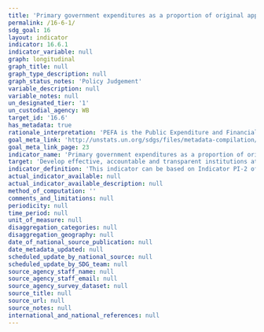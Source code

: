 ```yaml
---
title: 'Primary government expenditures as a proportion of original approved budget, by sector (or by budget codes or similar)'
permalink: /16-6-1/
sdg_goal: 16
layout: indicator
indicator: 16.6.1
indicator_variable: null
graph: longitudinal
graph_title: null
graph_type_description: null
graph_status_notes: 'Policy Judgement'
variable_description: null
variable_notes: null
un_designated_tier: '1'
un_custodial_agency: WB
target_id: '16.6'
has_metadata: true
rationale_interpretation: 'PEFA is the Public Expenditure and Financial Accountability programme started in 2001 to develop a country-led agenda on public financial management reform, ie. a government-led reform programme for which analytical work, reform design, implementation and monitoring reflect country priorities and are integrated into governments'' institutional structures. PEFA Indicator PI-2 on the composition of expenditure out-turn compared to original approved budget works at the administrative level to calculate variance for the main budgetary heads (votes) of ministries, departments and agencies, which are included in the approved budget.'
goal_meta_link: 'http://unstats.un.org/sdgs/files/metadata-compilation/Metadata-Goal-16.pdf'
goal_meta_link_page: 23
indicator_name: 'Primary government expenditures as a proportion of original approved budget, by sector (or by budget codes or similar)'
target: 'Develop effective, accountable and transparent institutions at all levels.'
indicator_definition: 'This indicator can be based on Indicator PI-2 of the Public Expenditure and Financial Accountability (PEFA) dataset: composition of expenditure outturn compared to original approved budget, considers (i) the variation between approved budget and final expenditure for the year for each major function (comparable to a sector) (ii) variation in expenditure from the original budget by economic classification and (iii) the average amount charged to the contingency reserve over the last 3 years.'
actual_indicator_available: null
actual_indicator_available_description: null
method_of_computation: ''
comments_and_limitations: null
periodicity: null
time_period: null
unit_of_measure: null
disaggregation_categories: null
disaggregation_geography: null
date_of_national_source_publication: null
date_metadata_updated: null
scheduled_update_by_national_source: null
scheduled_update_by_SDG_team: null
source_agency_staff_name: null
source_agency_staff_email: null
source_agency_survey_dataset: null
source_title: null
source_url: null
source_notes: null
international_and_national_references: null
---
```

